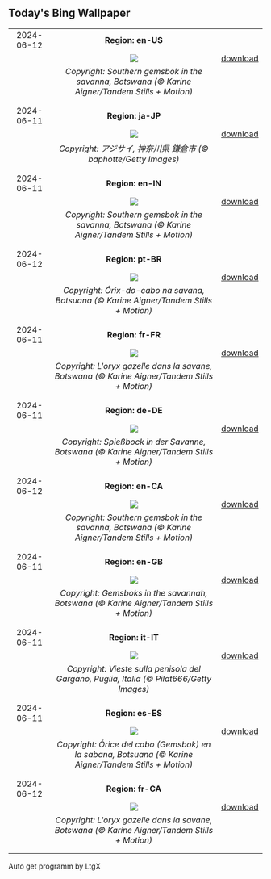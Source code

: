 ## Today's Bing Wallpaper
|      |      |      |
| :----: | :----: | :----: |
|2024-06-12|**Region: en-US**||
||![](https://www.bing.com/th?id=OHR.GemsbokBotswana_EN-US7126985499_UHD.jpg&pid=hp&w=1152&h=648&rs=1&c=4)| [download](https://www.bing.com/th?id=OHR.GemsbokBotswana_EN-US7126985499_UHD.jpg)|
||*Copyright: Southern gemsbok in the savanna, Botswana (© Karine Aigner/Tandem Stills + Motion)*
||
|||
|2024-06-11|**Region: ja-JP**||
||![](https://www.bing.com/th?id=OHR.Ajisai2024_JA-JP3414608133_UHD.jpg&pid=hp&w=1152&h=648&rs=1&c=4)| [download](https://www.bing.com/th?id=OHR.Ajisai2024_JA-JP3414608133_UHD.jpg)|
||*Copyright: アジサイ, 神奈川県 鎌倉市 (© baphotte/Getty Images)*
||
|||
|2024-06-11|**Region: en-IN**||
||![](https://www.bing.com/th?id=OHR.GemsbokBotswana_EN-IN8918609883_UHD.jpg&pid=hp&w=1152&h=648&rs=1&c=4)| [download](https://www.bing.com/th?id=OHR.GemsbokBotswana_EN-IN8918609883_UHD.jpg)|
||*Copyright: Southern gemsbok in the savanna, Botswana (© Karine Aigner/Tandem Stills + Motion)*
||
|||
|2024-06-12|**Region: pt-BR**||
||![](https://www.bing.com/th?id=OHR.GemsbokBotswana_PT-BR8699513531_UHD.jpg&pid=hp&w=1152&h=648&rs=1&c=4)| [download](https://www.bing.com/th?id=OHR.GemsbokBotswana_PT-BR8699513531_UHD.jpg)|
||*Copyright: Órix-do-cabo na savana, Botsuana (© Karine Aigner/Tandem Stills + Motion)*
||
|||
|2024-06-11|**Region: fr-FR**||
||![](https://www.bing.com/th?id=OHR.GemsbokBotswana_FR-FR4043133584_UHD.jpg&pid=hp&w=1152&h=648&rs=1&c=4)| [download](https://www.bing.com/th?id=OHR.GemsbokBotswana_FR-FR4043133584_UHD.jpg)|
||*Copyright: L'oryx gazelle dans la savane, Botswana (© Karine Aigner/Tandem Stills + Motion)*
||
|||
|2024-06-11|**Region: de-DE**||
||![](https://www.bing.com/th?id=OHR.GemsbokBotswana_DE-DE9586161509_UHD.jpg&pid=hp&w=1152&h=648&rs=1&c=4)| [download](https://www.bing.com/th?id=OHR.GemsbokBotswana_DE-DE9586161509_UHD.jpg)|
||*Copyright: Spießbock in der Savanne, Botswana (© Karine Aigner/Tandem Stills + Motion)*
||
|||
|2024-06-12|**Region: en-CA**||
||![](https://www.bing.com/th?id=OHR.GemsbokBotswana_EN-CA0854561262_UHD.jpg&pid=hp&w=1152&h=648&rs=1&c=4)| [download](https://www.bing.com/th?id=OHR.GemsbokBotswana_EN-CA0854561262_UHD.jpg)|
||*Copyright: Southern gemsbok in the savanna, Botswana (© Karine Aigner/Tandem Stills + Motion)*
||
|||
|2024-06-11|**Region: en-GB**||
||![](https://www.bing.com/th?id=OHR.GemsbokBotswana_EN-GB4060073723_UHD.jpg&pid=hp&w=1152&h=648&rs=1&c=4)| [download](https://www.bing.com/th?id=OHR.GemsbokBotswana_EN-GB4060073723_UHD.jpg)|
||*Copyright: Gemsboks in the savannah, Botswana (© Karine Aigner/Tandem Stills + Motion)*
||
|||
|2024-06-11|**Region: it-IT**||
||![](https://www.bing.com/th?id=OHR.ViesteItaly_IT-IT7489172458_UHD.jpg&pid=hp&w=1152&h=648&rs=1&c=4)| [download](https://www.bing.com/th?id=OHR.ViesteItaly_IT-IT7489172458_UHD.jpg)|
||*Copyright: Vieste sulla penisola del Gargano, Puglia, Italia (© Pilat666/Getty Images)*
||
|||
|2024-06-11|**Region: es-ES**||
||![](https://www.bing.com/th?id=OHR.GemsbokBotswana_ES-ES2633873347_UHD.jpg&pid=hp&w=1152&h=648&rs=1&c=4)| [download](https://www.bing.com/th?id=OHR.GemsbokBotswana_ES-ES2633873347_UHD.jpg)|
||*Copyright: Órice del cabo (Gemsbok) en la sabana, Botsuana (© Karine Aigner/Tandem Stills + Motion)*
||
|||
|2024-06-12|**Region: fr-CA**||
||![](https://www.bing.com/th?id=OHR.GemsbokBotswana_FR-CA3625713177_UHD.jpg&pid=hp&w=1152&h=648&rs=1&c=4)| [download](https://www.bing.com/th?id=OHR.GemsbokBotswana_FR-CA3625713177_UHD.jpg)|
||*Copyright: L'oryx gazelle dans la savane, Botswana (© Karine Aigner/Tandem Stills + Motion)*
||
|||

Auto get programm by LtgX
